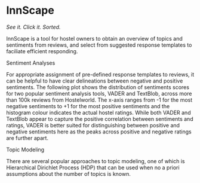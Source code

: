 # InnScape
*See it. Click it. Sorted.*

InnScape is a tool for hostel owners to obtain an overview of topics and sentiments from reviews, and select from suggested response templates to faciliate efficient responding. 

<p align="center>![InnScape](https://raw.githubusercontent.com/benjaminchew/InnScape/master/Figures/InnScape.png)</p>

### Sentiment Analyses

For appropriate assignment of pre-defined response templates to reviews, it can be helpful to have clear delineations between negative and positive sentiments. The following plot shows the distribution of sentiments scores for two popular sentiment analysis tools, VADER and TextBlob, across more than 100k reviews from Hostelworld. The x-axis ranges from -1 for the most negative sentiments to +1 for the most positive sentiments and the histogram colour indicates the actual hostel ratings. While both VADER and TextBlob appear to capture the positive correlation between sentiments and ratings, VADER is better suited for distinguishing between positive and negative sentiments here as the peaks across positive and negative ratings are further apart. 

<p align="center>![Sentiment](https://raw.githubusercontent.com/benjaminchew/InnScape/master/Figures/VaderBlob.png)</p>

### Topic Modeling

There are several popular approaches to topic modeling, one of which is Hierarchical Dirichlet Process (HDP) that can be used when no a priori assumptions about the number of topics is known.

<p align="center>![HDP](https://raw.githubusercontent.com/benjaminchew/InnScape/master/Figures/HDP.png)</p>
